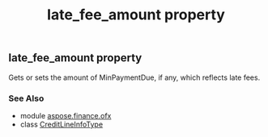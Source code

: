 ﻿---
title: late_fee_amount property
second_title: Aspose.Finance for Python via .NET API References
description: 
type: docs
weight: 70
url: /python-net/aspose.finance.ofx/creditlineinfotype/late_fee_amount/
is_root: false
---

## late_fee_amount property


Gets or sets the amount of MinPaymentDue, if any, which reflects late fees.

### See Also
* module [aspose.finance.ofx](../../)
* class [CreditLineInfoType](/finance/python-net/aspose.finance.ofx/creditlineinfotype)
